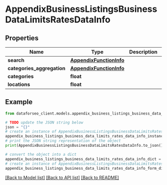 # AppendixBusinessListingsBusinessDataLimitsRatesDataInfo


## Properties

Name | Type | Description | Notes
------------ | ------------- | ------------- | -------------
**search** | [**AppendixFunctionInfo**](AppendixFunctionInfo.md) |  | [optional] 
**categories_aggregation** | [**AppendixFunctionInfo**](AppendixFunctionInfo.md) |  | [optional] 
**categories** | **float** |  | [optional] 
**locations** | **float** |  | [optional] 

## Example

```python
from dataforseo_client.models.appendix_business_listings_business_data_limits_rates_data_info import AppendixBusinessListingsBusinessDataLimitsRatesDataInfo

# TODO update the JSON string below
json = "{}"
# create an instance of AppendixBusinessListingsBusinessDataLimitsRatesDataInfo from a JSON string
appendix_business_listings_business_data_limits_rates_data_info_instance = AppendixBusinessListingsBusinessDataLimitsRatesDataInfo.from_json(json)
# print the JSON string representation of the object
print(AppendixBusinessListingsBusinessDataLimitsRatesDataInfo.to_json())

# convert the object into a dict
appendix_business_listings_business_data_limits_rates_data_info_dict = appendix_business_listings_business_data_limits_rates_data_info_instance.to_dict()
# create an instance of AppendixBusinessListingsBusinessDataLimitsRatesDataInfo from a dict
appendix_business_listings_business_data_limits_rates_data_info_form_dict = appendix_business_listings_business_data_limits_rates_data_info.from_dict(appendix_business_listings_business_data_limits_rates_data_info_dict)
```
[[Back to Model list]](../README.md#documentation-for-models) [[Back to API list]](../README.md#documentation-for-api-endpoints) [[Back to README]](../README.md)


